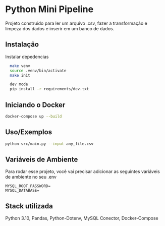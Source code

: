 # Python Mini Pipeline
Projeto construido para ler um arquivo .csv, fazer a transformação e limpeza dos dados e inserir em um banco de dados.
## Instalação

Instalar depedencias

```bash
  make venv 
  source .venv/bin/activate
  make init

  dev mode
  pip install -r requirements/dev.txt
```

## Iniciando o Docker
```bash
docker-compose up --build
```
## Uso/Exemplos

```bash
python src/main.py --input any_file.csv
```


## Variáveis de Ambiente

Para rodar esse projeto, você vai precisar adicionar as seguintes variáveis de ambiente no seu .env

```
MYSQL_ROOT_PASSWORD=
MYSQL_DATABASE=
```

## Stack utilizada
Python 3.10, Pandas, Python-Dotenv, MySQL Conector, Docker-Compose